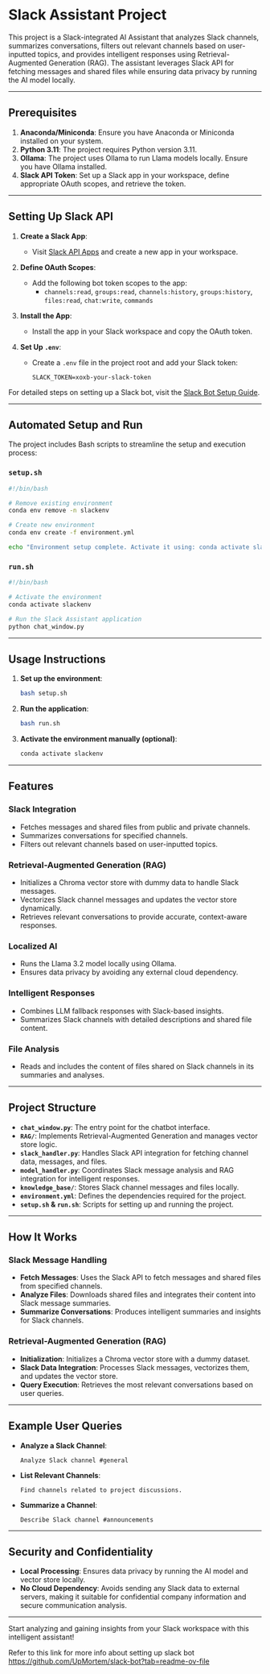 # Slack Assistant Project

This project is a Slack-integrated AI Assistant that analyzes Slack channels, summarizes conversations, filters out relevant channels based on user-inputted topics, and provides intelligent responses using Retrieval-Augmented Generation (RAG). The assistant leverages Slack API for fetching messages and shared files while ensuring data privacy by running the AI model locally.

---

## Prerequisites

1. **Anaconda/Miniconda**: Ensure you have Anaconda or Miniconda installed on your system.
2. **Python 3.11**: The project requires Python version 3.11.
3. **Ollama**: The project uses Ollama to run Llama models locally. Ensure you have Ollama installed.
4. **Slack API Token**: Set up a Slack app in your workspace, define appropriate OAuth scopes, and retrieve the token.

---

## Setting Up Slack API

1. **Create a Slack App**:
   - Visit [Slack API Apps](https://api.slack.com/apps) and create a new app in your workspace.

2. **Define OAuth Scopes**:
   - Add the following bot token scopes to the app:
     - `channels:read`, `groups:read`, `channels:history`, `groups:history`, `files:read`, `chat:write`, `commands`

3. **Install the App**:
   - Install the app in your Slack workspace and copy the OAuth token.

4. **Set Up `.env`**:
   - Create a `.env` file in the project root and add your Slack token:
     ```env
     SLACK_TOKEN=xoxb-your-slack-token
     ```

For detailed steps on setting up a Slack bot, visit the [Slack Bot Setup Guide](https://github.com/UpMortem/slack-bot?tab=readme-ov-file).

---

## Automated Setup and Run

The project includes Bash scripts to streamline the setup and execution process:

### `setup.sh`

```bash
#!/bin/bash

# Remove existing environment
conda env remove -n slackenv

# Create new environment
conda env create -f environment.yml

echo "Environment setup complete. Activate it using: conda activate slackenv"
```

### `run.sh`

```bash
#!/bin/bash

# Activate the environment
conda activate slackenv

# Run the Slack Assistant application
python chat_window.py
```

---

## Usage Instructions

1. **Set up the environment**:
   ```bash
   bash setup.sh
   ```

2. **Run the application**:
   ```bash
   bash run.sh
   ```

3. **Activate the environment manually (optional)**:
   ```bash
   conda activate slackenv
   ```

---

## Features

### Slack Integration
- Fetches messages and shared files from public and private channels.
- Summarizes conversations for specified channels.
- Filters out relevant channels based on user-inputted topics.

### Retrieval-Augmented Generation (RAG)
- Initializes a Chroma vector store with dummy data to handle Slack messages.
- Vectorizes Slack channel messages and updates the vector store dynamically.
- Retrieves relevant conversations to provide accurate, context-aware responses.

### Localized AI
- Runs the Llama 3.2 model locally using Ollama.
- Ensures data privacy by avoiding any external cloud dependency.

### Intelligent Responses
- Combines LLM fallback responses with Slack-based insights.
- Summarizes Slack channels with detailed descriptions and shared file content.

### File Analysis
- Reads and includes the content of files shared on Slack channels in its summaries and analyses.

---

## Project Structure

- **`chat_window.py`**: The entry point for the chatbot interface.
- **`RAG/`**: Implements Retrieval-Augmented Generation and manages vector store logic.
- **`slack_handler.py`**: Handles Slack API integration for fetching channel data, messages, and files.
- **`model_handler.py`**: Coordinates Slack message analysis and RAG integration for intelligent responses.
- **`knowledge_base/`**: Stores Slack channel messages and files locally.
- **`environment.yml`**: Defines the dependencies required for the project.
- **`setup.sh` & `run.sh`**: Scripts for setting up and running the project.

---

## How It Works

### Slack Message Handling
- **Fetch Messages**: Uses the Slack API to fetch messages and shared files from specified channels.
- **Analyze Files**: Downloads shared files and integrates their content into Slack message summaries.
- **Summarize Conversations**: Produces intelligent summaries and insights for Slack channels.

### Retrieval-Augmented Generation (RAG)
- **Initialization**: Initializes a Chroma vector store with a dummy dataset.
- **Slack Data Integration**: Processes Slack messages, vectorizes them, and updates the vector store.
- **Query Execution**: Retrieves the most relevant conversations based on user queries.

---

## Example User Queries

- **Analyze a Slack Channel**:
  ```
  Analyze Slack channel #general
  ```
- **List Relevant Channels**:
  ```
  Find channels related to project discussions.
  ```
- **Summarize a Channel**:
  ```
  Describe Slack channel #announcements
  ```

---

## Security and Confidentiality

- **Local Processing**: Ensures data privacy by running the AI model and vector store locally.
- **No Cloud Dependency**: Avoids sending any Slack data to external servers, making it suitable for confidential company information and secure communication analysis.

---

Start analyzing and gaining insights from your Slack workspace with this intelligent assistant!

Refer to this link for more info about setting up slack bot
https://github.com/UpMortem/slack-bot?tab=readme-ov-file


